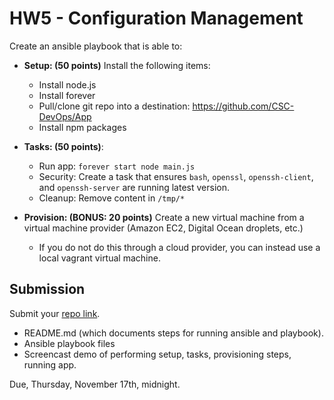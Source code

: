 # HW5 - Configuration Management

Create an ansible playbook that is able to:

* **Setup: (50 points)** Install the following items:
    * Install node.js
    * Install forever
    * Pull/clone git repo into a destination: https://github.com/CSC-DevOps/App
    * Install npm packages
    
* **Tasks: (50 points)**:
    * Run app: `forever start node main.js`
    * Security: Create a task that ensures `bash`, `openssl`, `openssh-client`, and `openssh-server` are running latest version.
    * Cleanup: Remove content in `/tmp/*`
 
* **Provision: (BONUS: 20 points)** Create a new virtual machine from a virtual machine provider (Amazon EC2, Digital Ocean droplets, etc.)
  - If you do not do this through a cloud provider, you can instead use a local vagrant virtual machine.
  
## Submission

Submit your [repo link](https://goo.gl/forms/EQTUjpypDeObc1y12).

* README.md (which documents steps for running ansible and playbook).
* Ansible playbook files
* Screencast demo of performing setup, tasks, provisioning steps, running app.

Due, Thursday, November 17th, midnight.
